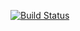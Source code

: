 [![Build Status](https://travis-ci.com/waellaataoui/express-api-template.svg?token=M7XsM8MsTABzarfXkvAx&branch=master)](https://travis-ci.com/waellaataoui/express-api-template)

